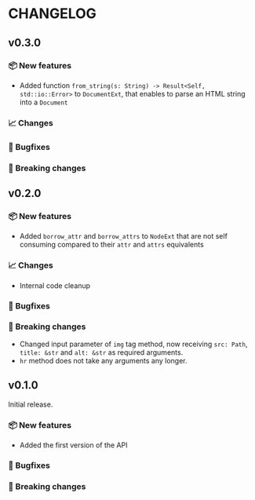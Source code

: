 # CHANGELOG

## v0.3.0

### 📦 New features

- Added function `from_string(s: String) -> Result<Self, std::io::Error>` to `DocumentExt`, that enables to parse an HTML string into a `Document`

### 📈 Changes

### 🐛 Bugfixes

### 🔨 Breaking changes

## v0.2.0

### 📦 New features

* Added `borrow_attr` and `borrow_attrs` to `NodeExt` that are not self consuming compared to their `attr` and `attrs` equivalents

### 📈 Changes

* Internal code cleanup

### 🐛 Bugfixes

### 🔨 Breaking changes

- Changed input parameter of `img` tag method, now receiving `src: Path`, `title: &str` and `alt: &str` as required arguments.
- `hr` method does not take any arguments any longer.

## v0.1.0

Initial release.

### 📦 New features

* Added the first version of the API

### 🐛 Bugfixes

### 🔨 Breaking changes
